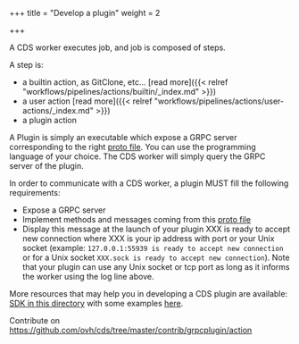 +++
title = "Develop a plugin"
weight = 2

+++

A CDS worker executes job, and job is composed of steps.

A step is:

* a builtin action, as GitClone, etc... [read more]({{< relref "workflows/pipelines/actions/builtin/_index.md" >}})
* a user action [read more]({{< relref "workflows/pipelines/actions/user-actions/_index.md" >}})
* a plugin action

A Plugin is simply an executable which expose a GRPC server corresponding to the right [proto file](https://github.com/ovh/cds/tree/master/sdk/grpcplugin/actionplugin/actionplugin.proto). You can use the programming language of your choice. The CDS worker will simply query the GRPC server of the plugin.

In order to communicate with a CDS worker, a plugin MUST fill the following requirements:

+ Expose a GRPC server
+ Implement methods and messages coming from this [proto file](https://github.com/ovh/cds/tree/master/sdk/grpcplugin/actionplugin/actionplugin.proto)
+ Display this message at the launch of your plugin XXX is ready to accept new connection where XXX is your ip address with port or your Unix socket (example: `127.0.0.1:55939 is ready to accept new connection` or for a Unix socket `XXX.sock is ready to accept new connection`). Note that your plugin can use any Unix socket or tcp port as long as it informs the worker using the log line above.

More resources that may help you in developing a CDS plugin are available: [SDK in this directory](https://github.com/ovh/cds/tree/master/sdk/grpcplugin/actionplugin) with some examples [here](https://github.com/ovh/cds/tree/master/contrib/grpcplugins/action/examples).

Contribute on https://github.com/ovh/cds/tree/master/contrib/grpcplugin/action
